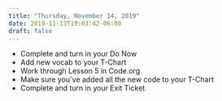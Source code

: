 ```yaml
---
title: "Thursday, November 14, 2019"
date: 2019-11-13T19:03:42-06:00
draft: false
---
```


- Complete and turn in your Do Now
- Add new vocab to your T-Chart
- Work through Lesson 5 in Code.org
- Make sure you've added all the new code to your T-Chart
- Complete and turn in your Exit Ticket